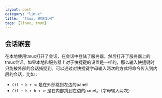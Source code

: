 ```yaml
---
layout: post
category: "linux"
title:  "Tmux: 终端复用"
tags: [linux, tmux]
---
```


## 会话嵌套

在本地使用tmux打开了会话，在会话中登陆了服务器，然后打开了服务器上的tmux会话。如果本地和服务器上对于快捷键的设置是一样的，那么输入快捷键时只能被外部的会话捕捉到。可以通过对快捷键字母输入两次的方式将命令传入到内层的会话，比如：

* `Ctl + b + <`: 是在外部跳到左边的panel
* `Ctl + b + b + <`: 是在内部跳到左边的panel。（字母输入两次）